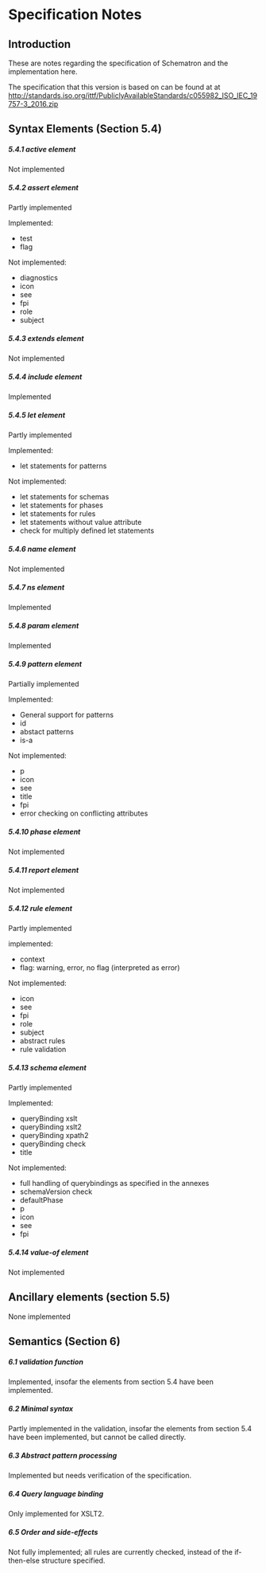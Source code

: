 # Specification Notes

## Introduction

These are notes regarding the specification of Schematron and the implementation here.

The specification that this version is based on can be found at at http://standards.iso.org/ittf/PubliclyAvailableStandards/c055982_ISO_IEC_19757-3_2016.zip

## Syntax Elements (Section 5.4)

##### 5.4.1 active element

Not implemented

##### 5.4.2 assert element

Partly implemented

Implemented:
- test
- flag

Not implemented:
- diagnostics
- icon
- see
- fpi
- role
- subject

##### 5.4.3 extends element

Not implemented

##### 5.4.4 include element

Implemented

##### 5.4.5 let element

Partly implemented

Implemented:
- let statements for patterns

Not implemented:
- let statements for schemas
- let statements for phases
- let statements for rules
- let statements without value attribute
- check for multiply defined let statements

##### 5.4.6 name element

Not implemented

##### 5.4.7 ns element

Implemented

##### 5.4.8 param element

Implemented

##### 5.4.9 pattern element

Partially implemented

Implemented:
- General support for patterns
- id
- abstact patterns
- is-a

Not implemented:
- p
- icon
- see
- title
- fpi
- error checking on conflicting attributes

##### 5.4.10 phase element

Not implemented

##### 5.4.11 report element

Not implemented

##### 5.4.12 rule element

Partly implemented

implemented:
- context
- flag: warning, error, no flag (interpreted as error)

Not implemented:
- icon
- see
- fpi
- role
- subject
- abstract rules
- rule validation

##### 5.4.13 schema element

Partly implemented

Implemented:
- queryBinding xslt
- queryBinding xslt2
- queryBinding xpath2
- queryBinding check
- title

Not implemented:
- full handling of querybindings as specified in the annexes
- schemaVersion check
- defaultPhase
- p
- icon
- see
- fpi

##### 5.4.14 value-of element

Not implemented

## Ancillary elements (section 5.5)

None implemented

## Semantics (Section 6)

##### 6.1 validation function

Implemented, insofar the elements from section 5.4 have been implemented.

##### 6.2 Minimal syntax

Partly implemented in the validation, insofar the elements from section 5.4 have been implemented, but cannot be called directly.

##### 6.3 Abstract pattern processing

Implemented but needs verification of the specification.


##### 6.4 Query language binding

Only implemented for XSLT2.

##### 6.5 Order and side-effects

Not fully implemented; all rules are currently checked, instead of the if-then-else structure specified.